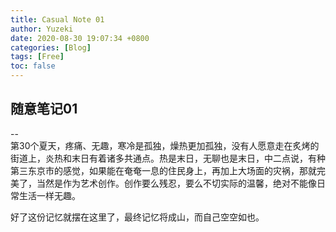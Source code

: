 ```yaml
---
title: Casual Note 01
author: Yuzeki
date: 2020-08-30 19:07:34 +0800
categories: [Blog]
tags: [Free]
toc: false
---
```

## 随意笔记01  
--  
第30个夏天，疼痛、无趣，寒冷是孤独，燥热更加孤独，没有人愿意走在炙烤的街道上，炎热和末日有着诸多共通点。热是末日，无聊也是末日，中二点说，有种第三东京市的感觉，如果能在奄奄一息的住民身上，再加上大场面的灾祸，那就完美了，当然是作为艺术创作。创作要么残忍，要么不切实际的温馨，绝对不能像日常生活一样无趣。  

好了这份记忆就摆在这里了，最终记忆将成山，而自己空空如也。


